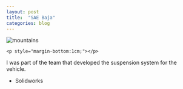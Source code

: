 ```yaml
---
layout: post
title:  "SAE Baja"
categories: blog
---
```


<div class="user-projects">
    <img alt="mountains" src="{{ "/home/assets/img/final-1.jpg" }}" /> 

    <p style="margin-bottom:1cm;"></p>

  <div class="contents">
    <p>  I was part of the team that developed the suspension system for the vehicle.</p>
     <ul>
      <li> Solidworks</li>
     </ul>
  </div>
</div>
